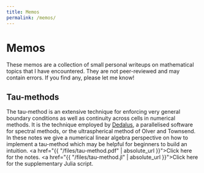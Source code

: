 ```yaml
---
title: Memos
permalink: /memos/
---
```


# Memos

These memos are a collection of small personal writeups on mathematical topics that I have encountered. They are not peer-reviewed and may contain errors. If you find any, please let me know!

<!-- ## Deflation

The deflation technique is an embarrassingly simple amendment for Newton-like methods to prevent a solver from converging to already discovered solutions. Hence, even from the same initial guess, one can systematically recover multiple solutions to nonlinear systems and discretized PDEs and variational inequalities in an efficient manner. <a href="{{ "/files/SumSpace.pdf" | absolute_url }}">Click here for the memo</a>. -->

## Tau-methods

The tau-method is an extensive technique for enforcing very general boundary conditions as well as continuity across cells in numerical methods. It is the technique employed by [Dedalus](https://dedalus-project.org/), a parallelised software for spectral methods, or the ultraspherical method of Olver and Townsend. In these notes we give a numerical linear algebra perspective on how to implement a tau-method which may be helpful for beginners to build an intuition. <a href="{{ "/files/tau-method.pdf" | absolute_url }}">Click here for the notes</a>. <a href="{{ "/files/tau-method.jl" | absolute_url }}">Click here for the supplementary Julia script</a>.
